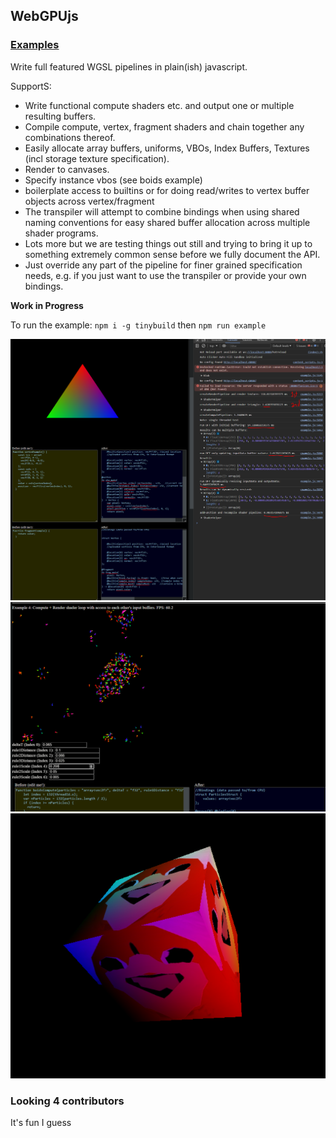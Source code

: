 ## WebGPUjs

### [Examples](https://webgpujs.netlify.app/)

Write full featured WGSL pipelines in plain(ish) javascript.

SupportS:
- Write functional compute shaders etc. and output one or multiple resulting buffers. 
- Compile compute, vertex, fragment shaders and chain together any combinations thereof.
- Easily allocate array buffers, uniforms, VBOs, Index Buffers, Textures (incl storage texture specification).
- Render to canvases.
- Specify instance vbos (see boids example)
- boilerplate access to builtins or for doing read/writes to vertex buffer objects across vertex/fragment 
- The transpiler will attempt to combine bindings when using shared naming conventions for easy shared buffer allocation across multiple shader programs.
- Lots more but we are testing things out still and trying to bring it up to something extremely common sense before we fully document the API. 
- Just override any part of the pipeline for finer grained specification needs, e.g. if you just want to use the transpiler or provide your own bindings.
 
**Work in Progress**

To run the example: `npm i -g tinybuild` then `npm run example`


![cap](./example/compute_.PNG)
![cap2](./example/boids.PNG)
![cap3](./example/texture.PNG)



### Looking 4 contributors 

It's fun I guess
